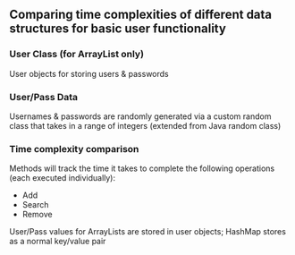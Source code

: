 ## Comparing time complexities of different data structures for basic user functionality

### User Class (for ArrayList only)
User objects for storing users & passwords

### User/Pass Data
Usernames & passwords are randomly generated via a custom random class that takes in a range of integers (extended from Java random class)

### Time complexity comparison
Methods will track the time it takes to complete the following operations (each executed individually):
- Add
- Search
- Remove

User/Pass values for ArrayLists are stored in user objects; HashMap stores as a normal key/value pair
